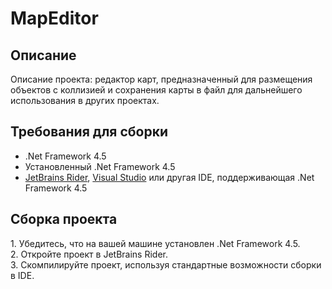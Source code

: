 ﻿# MapEditor

## Описание
Описание проекта: редактор карт, предназначенный для размещения объектов с коллизией и сохранения карты в файл для дальнейшего использования в других проектах.

## Требования для сборки

- .Net Framework 4\.5
- Установленный .Net Framework 4\.5
- [JetBrains Rider](https://www.jetbrains.com/rider/), [Visual Studio](https://visualstudio.microsoft.com/) или другая IDE, поддерживающая .Net Framework 4\.5

## Сборка проекта

1\. Убедитесь, что на вашей машине установлен .Net Framework 4\.5.  
2\. Откройте проект в JetBrains Rider.  
3\. Скомпилируйте проект, используя стандартные возможности сборки в IDE.